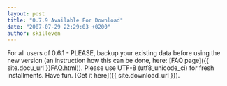 ```yaml
---
layout: post
title: "0.7.9 Available For Download"
date: "2007-07-29 22:29:03 +0200"
author: skilleven
---
```


For all users of 0.6.1 - PLEASE, backup your existing data before using the new version (an instruction how this can be done, here:
[FAQ page]({{ site.docu_url }}FAQ.html)).
Please use UTF-8 (utf8\_unicode\_ci) for fresh installments.
Have fun. [Get it here]({{ site.download_url }}).
